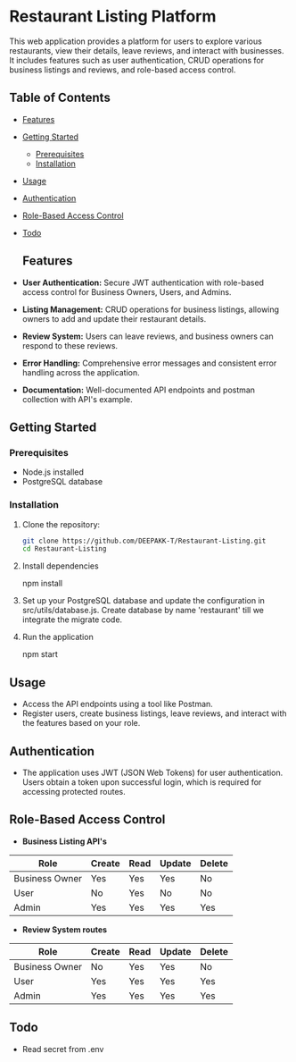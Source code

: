 # Restaurant Listing Platform

This web application provides a platform for users to explore various restaurants, view their details, leave reviews, and interact with businesses. It includes features such as user authentication, CRUD operations for business listings and reviews, and role-based access control.

## Table of Contents

- [Features](#features)
- [Getting Started](#getting-started)
  - [Prerequisites](#prerequisites)
  - [Installation](#installation)
- [Usage](#usage)
- [Authentication](#authentication)
- [Role-Based Access Control](#role-based-access-control)
- [Todo](#Todo)


  ## Features

- **User Authentication:** Secure JWT authentication with role-based access control for Business Owners, Users, and Admins.
- **Listing Management:** CRUD operations for business listings, allowing owners to add and update their restaurant details.
- **Review System:** Users can leave reviews, and business owners can respond to these reviews.
- **Error Handling:** Comprehensive error messages and consistent error handling across the application.
- **Documentation:** Well-documented API endpoints and postman collection with API's example.

## Getting Started

### Prerequisites

- Node.js installed
- PostgreSQL database

### Installation

1. Clone the repository:

   ```bash
   git clone https://github.com/DEEPAKK-T/Restaurant-Listing.git
   cd Restaurant-Listing

2. Install dependencies

    npm install

3. Set up your PostgreSQL database and update the configuration in src/utils/database.js. Create database by name 'restaurant' till we integrate the migrate code.

4. Run the application

    npm start

## Usage

- Access the API endpoints using a tool like Postman.
- Register users, create business listings, leave reviews, and interact with the features based on your role.

## Authentication

- The application uses JWT (JSON Web Tokens) for user authentication. Users obtain a token upon successful login, which is required for accessing protected routes.

## Role-Based Access Control

- **Business Listing API's** 

| Role           | Create | Read | Update | Delete |
| -------------- | ------ | ---- | ------ | ------ |
| Business Owner | Yes    | Yes  | Yes    | No     |
| User           | No     | Yes  | No     | No     |
| Admin          | Yes    | Yes  | Yes    | Yes    |

- **Review System routes**

| Role           | Create | Read | Update | Delete |
| -------------- | ------ | ---- | ------ | ------ |
| Business Owner | No     | Yes  | Yes    | No     |
| User           | Yes    | Yes  | Yes    | Yes    |
| Admin          | Yes    | Yes  | Yes    | Yes    |

## Todo
- Read secret from .env